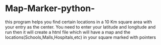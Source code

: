 # Map-Marker-python-
this program helps you find  certain locations in a 10 Km square area with your entry as the center. You need to enter your latitude and longitude and run then it will create a html file which will have a map and the locations(Schools,Malls,Hospitals,etc) in your square marked with pointers
